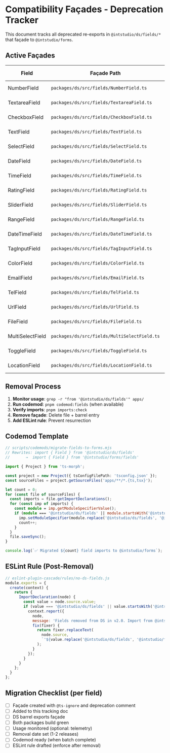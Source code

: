 # Compatibility Façades - Deprecation Tracker

This document tracks all deprecated re-exports in `@intstudio/ds/fields/*` that façade to `@intstudio/forms`.

## Active Façades

| Field | Façade Path | Target | Added | Remove By | Codemod |
|-------|-------------|--------|-------|-----------|---------|
| NumberField | `packages/ds/src/fields/NumberField.ts` | `@intstudio/forms/fields` | 2025-10-23 | v2.0.0 | `pnpm codemod:fields` |
| TextareaField | `packages/ds/src/fields/TextareaField.ts` | `@intstudio/forms/fields` | 2025-10-23 | v2.0.0 | `pnpm codemod:fields` |
| CheckboxField | `packages/ds/src/fields/CheckboxField.ts` | `@intstudio/forms/fields` | 2025-10-23 | v2.0.0 | `pnpm codemod:fields` |
| TextField | `packages/ds/src/fields/TextField.ts` | `@intstudio/forms/fields` | 2025-10-23 | v2.0.0 | `pnpm codemod:fields` |
| SelectField | `packages/ds/src/fields/SelectField.ts` | `@intstudio/forms/fields` | 2025-10-23 | v2.0.0 | `pnpm codemod:fields` |
| DateField | `packages/ds/src/fields/DateField.ts` | `@intstudio/forms/fields` | 2025-10-23 | v2.0.0 | `pnpm codemod:fields` |
| TimeField | `packages/ds/src/fields/TimeField.ts` | `@intstudio/forms/fields` | 2025-10-23 | v2.0.0 | `pnpm codemod:fields` |
| RatingField | `packages/ds/src/fields/RatingField.ts` | `@intstudio/forms/fields` | 2025-10-23 | v2.0.0 | `pnpm codemod:fields` |
| SliderField | `packages/ds/src/fields/SliderField.ts` | `@intstudio/forms/fields` | 2025-10-23 | v2.0.0 | `pnpm codemod:fields` |
| RangeField | `packages/ds/src/fields/RangeField.ts` | `@intstudio/forms/fields` | 2025-10-23 | v2.0.0 | `pnpm codemod:fields` |
| DateTimeField | `packages/ds/src/fields/DateTimeField.ts` | `@intstudio/forms/fields` | 2025-10-23 | v2.0.0 | `pnpm codemod:fields` |
| TagInputField | `packages/ds/src/fields/TagInputField.ts` | `@intstudio/forms/fields` | 2025-10-23 | v2.0.0 | `pnpm codemod:fields` |
| ColorField | `packages/ds/src/fields/ColorField.ts` | `@intstudio/forms/fields` | 2025-10-23 | v2.0.0 | `pnpm codemod:fields` |
| EmailField | `packages/ds/src/fields/EmailField.ts` | `@intstudio/forms/fields` | 2025-10-23 | v2.0.0 | `pnpm codemod:fields` |
| TelField | `packages/ds/src/fields/TelField.ts` | `@intstudio/forms/fields` | 2025-10-23 | v2.0.0 | `pnpm codemod:fields` |
| UrlField | `packages/ds/src/fields/UrlField.ts` | `@intstudio/forms/fields` | 2025-10-23 | v2.0.0 | `pnpm codemod:fields` |
| FileField | `packages/ds/src/fields/FileField.ts` | `@intstudio/forms/fields` | 2025-10-23 | v2.0.0 | `pnpm codemod:fields` |
| MultiSelectField | `packages/ds/src/fields/MultiSelectField.ts` | `@intstudio/forms/fields` | 2025-10-23 | v2.0.0 | `pnpm codemod:fields` |
| ToggleField | `packages/ds/src/fields/ToggleField.ts` | `@intstudio/forms/fields` | 2025-10-23 | v2.0.0 | `pnpm codemod:fields` |
| LocationField | `packages/ds/src/fields/LocationField.ts` | `@intstudio/forms/fields` | 2025-10-23 | v2.0.0 | `pnpm codemod:fields` |

## Removal Process

1. **Monitor usage**: `grep -r "from '@intstudio/ds/fields'" apps/`
2. **Run codemod**: `pnpm codemod:fields` (when available)
3. **Verify imports**: `pnpm imports:check`
4. **Remove façade**: Delete file + barrel entry
5. **Add ESLint rule**: Prevent resurrection

## Codemod Template

```typescript
// scripts/codemods/migrate-fields-to-forms.mjs
// Rewrites: import { Field } from '@intstudio/ds/fields'
//       →  import { Field } from '@intstudio/forms/fields'

import { Project } from 'ts-morph';

const project = new Project({ tsConfigFilePath: 'tsconfig.json' });
const sourceFiles = project.getSourceFiles('apps/**/*.{ts,tsx}');

let count = 0;
for (const file of sourceFiles) {
  const imports = file.getImportDeclarations();
  for (const imp of imports) {
    const module = imp.getModuleSpecifierValue();
    if (module === '@intstudio/ds/fields' || module.startsWith('@intstudio/ds/fields/')) {
      imp.setModuleSpecifier(module.replace('@intstudio/ds/fields', '@intstudio/forms/fields'));
      count++;
    }
  }
  file.saveSync();
}

console.log(`✅ Migrated ${count} field imports to @intstudio/forms`);
```

## ESLint Rule (Post-Removal)

```javascript
// eslint-plugin-cascade/rules/no-ds-fields.js
module.exports = {
  create(context) {
    return {
      ImportDeclaration(node) {
        const value = node.source.value;
        if (value === '@intstudio/ds/fields' || value.startsWith('@intstudio/ds/fields/')) {
          context.report({
            node,
            message: 'Fields removed from DS in v2.0. Import from @intstudio/forms/fields instead.',
            fix(fixer) {
              return fixer.replaceText(
                node.source,
                `'${value.replace('@intstudio/ds/fields', '@intstudio/forms/fields')}'`
              );
            }
          });
        }
      }
    };
  }
};
```

## Migration Checklist (per field)

- [ ] Façade created with `@ts-ignore` and deprecation comment
- [ ] Added to this tracking doc
- [ ] DS barrel exports façade
- [ ] Both packages build green
- [ ] Usage monitored (optional: telemetry)
- [ ] Removal date set (1-2 releases)
- [ ] Codemod ready (when batch complete)
- [ ] ESLint rule drafted (enforce after removal)
